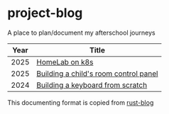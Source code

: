 # project-blog
A place to plan/document my afterschool journeys


| Year | Title |
|-|-|
| 2025 | [HomeLab on k8s ](./projects/homelab/1-vision.md) |
| 2025 | [Building a child's room control panel ](./projects/control-panel/1-vision.md) |
| 2024 | [Building a keyboard from scratch ](./projects/DIY-keyboard/1-vision.md) |

This documenting format is copied from [rust-blog](https://github.com/pretzelhammer/rust-blog)
